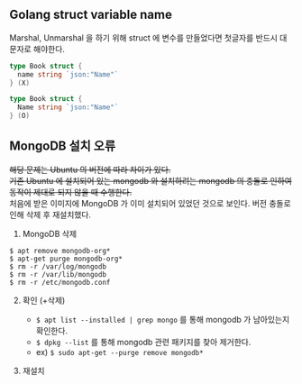 ## Golang struct variable name

Marshal, Unmarshal 을 하기 위해 struct 에 변수를 만들었다면 첫글자를 반드시 대문자로 해야한다.

```go
type Book struct {
  name string `json:"Name"`
} (X)

type Book struct {
  Name string `json:"Name"`
} (O)
```
## MongoDB 설치 오류

~~해당 문제는 Ubuntu 의 버전에 따라 차이가 있다.~~  
~~기존 Ubuntu 에 설치되어 있는 mongodb 와 설치하려는 mongodb 의 충돌로 인하여 동작이 제대로 되지 않을 때 수행한다.~~  
처음에 받은 이미지에 MongoDB 가 이미 설치되어 있었던 것으로 보인다. 버전 충돌로 인해 삭제 후 재설치했다.

1. MongoDB 삭제
```
$ apt remove mongodb-org*
$ apt-get purge mongodb-org*
$ rm -r /var/log/mongodb
$ rm -r /var/lib/mongodb
$ rm -r /etc/mongodb.conf
```

2. 확인 (+삭제)
   * `$ apt list --installed | grep mongo` 를 통해 mongodb 가 남아있는지 확인한다.
   * `$ dpkg --list` 를 통해 mongodb 관련 패키지를 찾아 제거한다.
   * ex) `$ sudo apt-get --purge remove mongodb*`

3. 재설치

